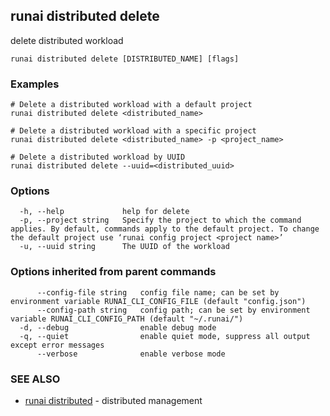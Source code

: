 ## runai distributed delete

delete distributed workload

```
runai distributed delete [DISTRIBUTED_NAME] [flags]
```

### Examples

```
# Delete a distributed workload with a default project
runai distributed delete <distributed_name>

# Delete a distributed workload with a specific project
runai distributed delete <distributed_name> -p <project_name>

# Delete a distributed workload by UUID
runai distributed delete --uuid=<distributed_uuid>

```

### Options

```
  -h, --help             help for delete
  -p, --project string   Specify the project to which the command applies. By default, commands apply to the default project. To change the default project use ‘runai config project <project name>’
  -u, --uuid string      The UUID of the workload
```

### Options inherited from parent commands

```
      --config-file string   config file name; can be set by environment variable RUNAI_CLI_CONFIG_FILE (default "config.json")
      --config-path string   config path; can be set by environment variable RUNAI_CLI_CONFIG_PATH (default "~/.runai/")
  -d, --debug                enable debug mode
  -q, --quiet                enable quiet mode, suppress all output except error messages
      --verbose              enable verbose mode
```

### SEE ALSO

* [runai distributed](runai_distributed.md)	 - distributed management

